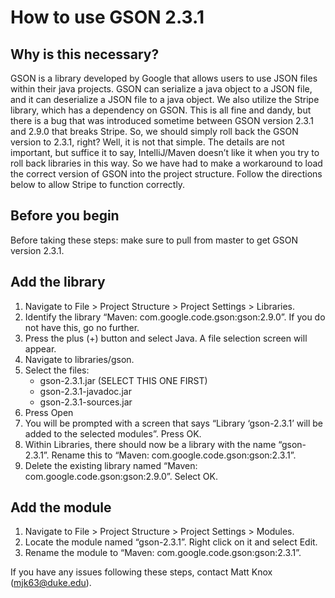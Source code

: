 # How to use GSON 2.3.1

## Why is this necessary?

GSON is a library developed by Google that allows users to use JSON files within their java projects. 
GSON can serialize a java object to a JSON file, and it can deserialize a JSON file to a java object. 
We also utilize the Stripe library, which has a dependency on GSON. 
This is all fine and dandy, but there is a bug that was introduced sometime between GSON version 2.3.1 and 2.9.0 that breaks Stripe. 
So, we should simply roll back the GSON version to 2.3.1, right? 
Well, it is not that simple. 
The details are not important, but suffice it to say, IntelliJ/Maven doesn’t like it when you try to roll back libraries in this way. 
So we have had to make a workaround to load the correct version of GSON into the project structure. 
Follow the directions below to allow Stripe to function correctly. 

## Before you begin

Before taking these steps: make sure to pull from master to get GSON version 2.3.1. 

## Add the library

1. Navigate to File > Project Structure > Project Settings > Libraries.
2. Identify the library “Maven: com.google.code.gson:gson:2.9.0”. If you do not have this, go no further.
3. Press the plus (+) button and select Java. A file selection screen will appear.
4. Navigate to libraries/gson.
5. Select the files:
   * gson-2.3.1.jar (SELECT THIS ONE FIRST)
   * gson-2.3.1-javadoc.jar
   * gson-2.3.1-sources.jar
6. Press Open
7. You will be prompted with a screen that says “Library ‘gson-2.3.1’ will be added to the selected modules”. Press OK.
8. Within Libraries, there should now be a library with the name “gson-2.3.1”. Rename this to “Maven: com.google.code.gson:gson:2.3.1”.
9. Delete the existing library named “Maven: com.google.code.gson:gson:2.9.0”. Select OK. 

## Add the module

1. Navigate to File > Project Structure > Project Settings > Modules.
2. Locate the module named “gson-2.3.1”. Right click on it and select Edit.
3. Rename the module to “Maven: com.google.code.gson:gson:2.3.1”. 

If you have any issues following these steps, contact Matt Knox (mjk63@duke.edu). 